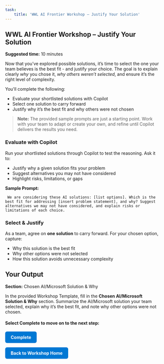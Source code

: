 ```yaml
---
task:
    title: 'WWL AI Frontier Workshop – Justify Your Solution'
---
```


## WWL AI Frontier Workshop – Justify Your Solution  

**Suggested time:** 10 minutes  

Now that you’ve explored possible solutions, it’s time to select the one your team believes is the best fit - and justify your choice. The goal is to explain clearly *why* you chose it, *why others weren’t selected*, and ensure it’s the right level of complexity.  

You'll complete the following:  

- Evaluate your shortlisted solutions with Copilot  
- Select one solution to carry forward  
- Justify why it’s the best fit and why others were not chosen  

> **Note:** The provided sample prompts are just a starting point. Work with your team to adapt or create your own, and refine until Copilot delivers the results you need.

### Evaluate with Copilot  

Run your shortlisted solutions through Copilot to test the reasoning. Ask it to:  

- Justify why a given solution fits your problem  
- Suggest alternatives you may not have considered  
- Highlight risks, limitations, or gaps  

**Sample Prompt:**  

```text
 We are considering these AI solutions: [list options]. Which is the best fit for addressing [insert problem statement], and why? Suggest alternatives we may not have considered, and explain risks or limitations of each choice.  
```

### Select & Justify  

As a team, agree on **one solution** to carry forward. For your chosen option, capture:  

- Why this solution is the best fit  
- Why other options were not selected  
- How this solution avoids unnecessary complexity  

## Your Output  

**Section:** Chosen AI/Microsoft Solution & Why  

In the provided Workshop Template, fill in the **Chosen AI/Microsoft Solution & Why** section. Summarize the AI/Microsoft solution your team selected, explain why it’s the best fit, and note why other options were not chosen.

#### Select **Complete** to move on to the next step:

<a href="https://microsoftlearning.github.io/AI-Frontier-Workshop/Instructions/Labs/6-submit-your-idea.html" 
   style="display:inline-block; padding:10px 18px; background-color:#0078D4; color:#ffffff; 
   text-decoration:none; border-radius:6px; font-weight:bold;">
Complete
</a>

<a href="https://microsoftlearning.github.io/AI-Frontier-Workshop/" 
   style="display:inline-block; padding:10px 18px; background-color:#0078D4; color:#ffffff; 
   text-decoration:none; border-radius:6px; font-weight:bold;">
Back to Workshop Home
</a>

